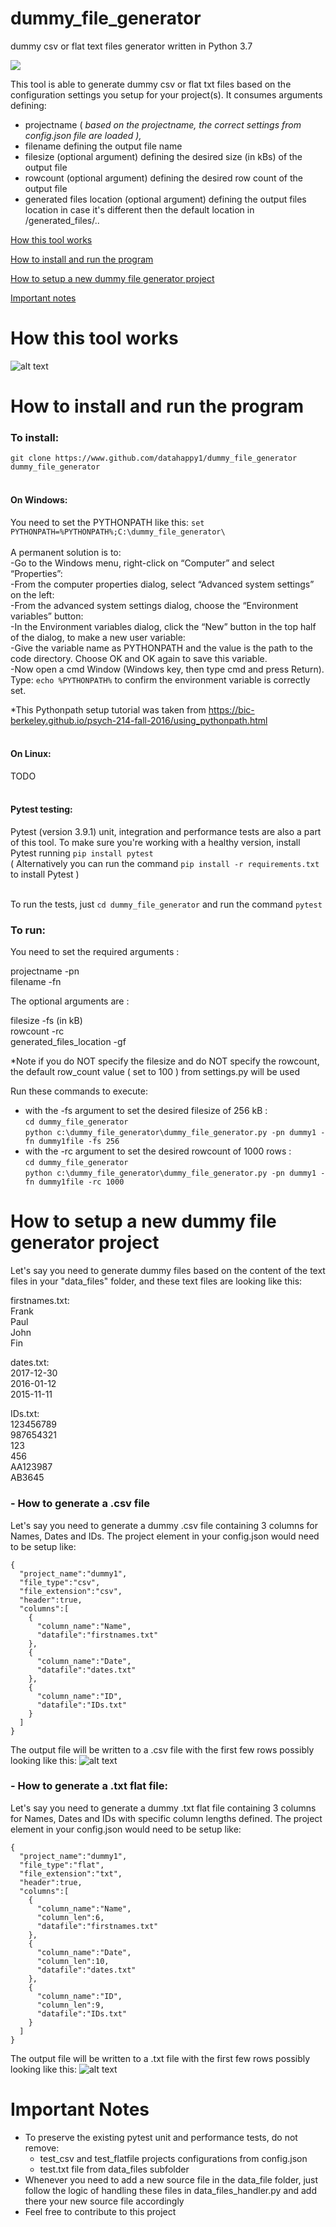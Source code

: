 # dummy_file_generator
dummy csv or flat text files generator written in Python 3.7

![](https://github.com/datahappy1/dummy_file_generator/blob/master/docs/img/rating.svg)

This tool is able to generate dummy csv or flat txt files based on the configuration settings you setup for your project(s).
It consumes arguments defining: 
- projectname ( *based on the projectname, the correct settings from config.json file are loaded ),* 
- filename defining the output file name
- filesize (optional argument) defining the desired size (in kBs) of the output file 
- rowcount (optional argument) defining the desired row count of the output file
- generated files location (optional argument) defining the output files location in case it's different then the default location in /generated_files/..

[How this tool works](#how-this-tool-works)

[How to install and run the program](#how-to-install-and-run-the-program)

[How to setup a new dummy file generator project](#how-to-setup-a-new-dummy-file-generator-project)

[Important notes](#important-notes)


# How this tool works
![alt text][diagram]

[diagram]: https://github.com/datahappy1/dummy_file_generator/blob/master/docs/img/diagram.png "How this tool works"


# How to install and run the program
### To install:
`git clone https://www.github.com/datahappy1/dummy_file_generator dummy_file_generator` <br />
<br />
#### On Windows:<br />

You need to set the PYTHONPATH like this:
`set PYTHONPATH=%PYTHONPATH%;C:\dummy_file_generator\`<br />
<br />
A permanent solution is to:<br />
-Go to the Windows menu, right-click on “Computer” and select “Properties”:<br />
-From the computer properties dialog, select “Advanced system settings” on the left:<br />
-From the advanced system settings dialog, choose the “Environment variables” button:<br />
-In the Environment variables dialog, click the “New” button in the top half of the dialog, to make a new user variable:<br />
-Give the variable name as PYTHONPATH and the value is the path to the code directory. Choose OK and OK again to save this variable.<br />
-Now open a cmd Window (Windows key, then type cmd and press Return). Type: `echo %PYTHONPATH%` to confirm the environment variable is correctly set.<br />

*This Pythonpath setup tutorial was taken from https://bic-berkeley.github.io/psych-214-fall-2016/using_pythonpath.html
<br />
<br />
#### On Linux:<br />
TODO<br />
<br />

#### Pytest testing:<br />
Pytest (version 3.9.1) unit, integration and performance tests are also a part of this tool.
To make sure you're working with a healthy version, install Pytest running `pip install pytest`<br /> 
( Alternatively you can run the command `pip install -r requirements.txt` to install Pytest )<br />
<br />

To run the tests, just `cd dummy_file_generator` and run the command `pytest`

### To run:<br />
You need to set the required arguments :

projectname -pn <br />
filename -fn <br />

The optional arguments are :

filesize -fs (in kB) <br />
rowcount -rc <br />
generated_files_location -gf <br />

*Note if you do NOT specify the filesize and do NOT specify the rowcount, the default row_count value ( set to 100 ) from
settings.py will be used

Run these commands to execute:<br />
- with the -fs argument to set the desired filesize of 256 kB :<br />
`cd dummy_file_generator`<br />
`python c:\dummy_file_generator\dummy_file_generator.py -pn dummy1 -fn dummy1file -fs 256`<br />
- with the -rc argument to set the desired rowcount of 1000 rows :<br />
`cd dummy_file_generator`<br />
`python c:\dummy_file_generator\dummy_file_generator.py -pn dummy1 -fn dummy1file -rc 1000`<br />


# How to setup a new dummy file generator project

Let's say you need to generate dummy files based on the content of the text files in your "data_files" folder, and these text files are looking like this:

firstnames.txt:  <br />
Frank  <br />
Paul  <br />
John  <br />
Fin  <br />

dates.txt:  <br />
2017-12-30  <br />
2016-01-12  <br />
2015-11-11  <br />

IDs.txt:  <br />
123456789  <br />
987654321  <br />
123  <br />
456  <br />
AA123987  <br />
AB3645  <br />

### - How to generate a .csv file
Let's say you need to generate a dummy .csv file containing 3 columns for Names, Dates and IDs. 
The project element in your config.json would need to be setup like:

    {
      "project_name":"dummy1",
      "file_type":"csv",
      "file_extension":"csv",
      "header":true,
      "columns":[
        {
          "column_name":"Name",
          "datafile":"firstnames.txt"
        },
        {
          "column_name":"Date",
          "datafile":"dates.txt"
        },
        {
          "column_name":"ID",
          "datafile":"IDs.txt"
        }      
      ]
    }

The output file will be written to a .csv file with the first few rows possibly looking like this:
![alt text][csv]

[csv]: https://github.com/datahappy1/dummy_file_generator/blob/master/docs/img/csv_demo.PNG "csv"

### - How to generate a .txt flat file:
Let's say you need to generate a dummy .txt flat file containing 3 columns for Names, Dates and IDs with specific column lengths defined. 
The project element in your config.json would need to be setup like:

    {
      "project_name":"dummy1",
      "file_type":"flat",
      "file_extension":"txt",
      "header":true,
      "columns":[
        {
          "column_name":"Name",
          "column_len":6,
          "datafile":"firstnames.txt"
        },
        {
          "column_name":"Date",
          "column_len":10,
          "datafile":"dates.txt"
        },
        {
          "column_name":"ID",
          "column_len":9,
          "datafile":"IDs.txt"
        }      
      ]
    }

The output file will be written to a .txt file with the first few rows possibly looking like this:
![alt text][flat]

[flat]: https://github.com/datahappy1/dummy_file_generator/blob/master/docs/img/flatfile_demo.PNG "flat"


# Important Notes
- To preserve the existing pytest unit and performance tests, do not remove:
    - test_csv and test_flatfile projects configurations from config.json
    - test.txt file from data_files subfolder
- Whenever you need to add a new source file in the data_file folder, just follow the logic of handling these files in data_files_handler.py and add there your new source file accordingly
- Feel free to contribute to this project
